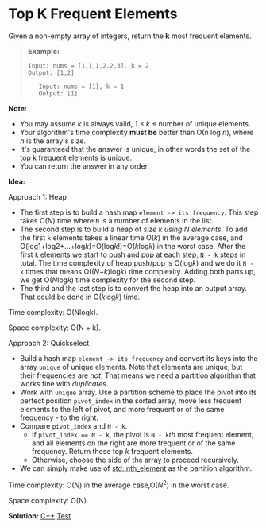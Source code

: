 # Top K Frequent Elements

Given a non-empty array of integers, return the **k** most frequent elements.

> **Example:**
>
> ```
> Input: nums = [1,1,1,2,2,3], k = 2
> Output: [1,2]
>    
>    Input: nums = [1], k = 1
>    Output: [1]
>    ```

**Note:**

- You may assume *k* is always valid, 1 ≤ *k* ≤ number of unique elements.
- Your algorithm's time complexity **must be** better than O(*n* log *n*), where *n* is the array's size.
- It's guaranteed that the answer is unique, in other words the set of the top k frequent elements is unique.
- You can return the answer in any order.



**Idea:** 

Approach 1: Heap

- The first step is to build a hash map `element -> its frequency`. This step takes O(*N*) time where `N` is a number of elements in the list.
- The second step is to build a heap of *size k using N elements*. To add the first `k` elements takes a linear time O(*k*) in the average case, and O(log1+log2+...+log*k*)=O(log*k*!)=O(*k*log*k*) in the worst case. After the first `k` elements we start to push and pop at each step, `N - k` steps in total. The time complexity of heap push/pop is O(log*k*) and we do it `N - k` times that means O((*N*−*k*)log*k*) time complexity. Adding both parts up, we get O(*N*log*k*) time complexity for the second step.
- The third and the last step is to convert the heap into an output array. That could be done in O(*k*log*k*) time.



Time complexity: O(Nlogk).

Space complexity: O(N + k).



Approach 2: Quickselect

- Build a hash map `element -> its frequency` and convert its keys into the array `unique` of unique elements. Note that elements are unique, but their frequencies are *not*. That means we need a partition algorithm that works fine with *duplicates*.
- Work with `unique` array. Use a partition scheme to place the pivot into its perfect position `pivot_index` in the sorted array, move less frequent elements to the left of pivot, and more frequent or of the same frequency - to the right.
- Compare `pivot_index` and `N - k`.
  - If `pivot_index == N - k`, the pivot is `N - k`*th* most frequent element, and all elements on the right are more frequent or of the same frequency. Return these top *k* frequent elements.
  - Otherwise, choose the side of the array to proceed recursively.
- We can simply make use of [std::nth_element](https://en.cppreference.com/w/cpp/algorithm/nth_element) as the partition algorithm. 



Time complexity: O(*N*) in the average case,O(*N*<sup>2</sup>) in the worst case.

Space complexity: O(N).



**Solution:** [C++](./solution.h)	[Test](./Test.cpp)